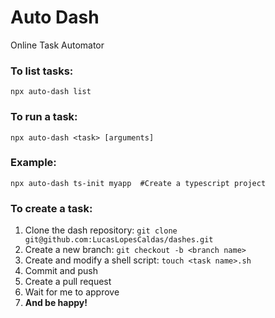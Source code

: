 # Auto Dash
Online Task Automator


### To list tasks:
```
npx auto-dash list
```

### To run a task:
```
npx auto-dash <task> [arguments]
```

### Example:
```shell
npx auto-dash ts-init myapp  #Create a typescript project
```
### To create a task:
1. Clone the dash repository: `git clone git@github.com:LucasLopesCaldas/dashes.git`
2. Create a new branch: `git checkout -b <branch name>`
3. Create and modify a shell script: `touch <task name>.sh`
4. Commit and push
5. Create a pull request
6. Wait for me to approve
7. **And be happy!**

